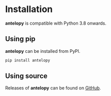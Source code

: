 # Installation

**antelopy** is compatible with Python 3.8 onwards.

## Using pip

**antelopy** can be installed from PyPI.

```bash
pip install antelopy
```

## Using source

Releases of **antelopy** can be found on [GitHub](https://github.com/stuckatsixpm/antelopy/releases).

